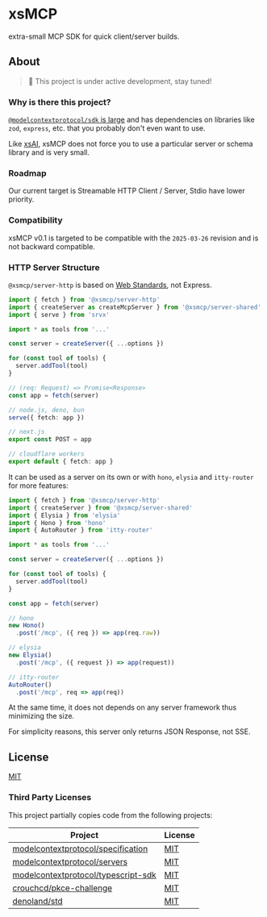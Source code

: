 # xsMCP

extra-small MCP SDK for quick client/server builds.

## About

> 🚧 This project is under active development, stay tuned!

### Why is there this project?

[`@modelcontextprotocol/sdk` is large](https://pkg-sized.dev/@modelcontextprotocol/sdk) and has dependencies on libraries like `zod`, `express`, etc. that you probably don't even want to use.

Like [xsAI](https://github.com/moeru-ai/xsai), xsMCP does not force you to use a particular server or schema library and is very small.

### Roadmap

Our current target is Streamable HTTP Client / Server, Stdio have lower priority.

### Compatibility

xsMCP v0.1 is targeted to be compatible with the `2025-03-26` revision and is not backward compatible.

### HTTP Server Structure

`@xsmcp/server-http` is based on [Web Standards](https://hono.dev/docs/concepts/web-standard), not Express.

```ts
import { fetch } from '@xsmcp/server-http'
import { createServer as createMcpServer } from '@xsmcp/server-shared'
import { serve } from 'srvx'

import * as tools from '...'

const server = createServer({ ...options })

for (const tool of tools) {
  server.addTool(tool)
}

// (req: Request) => Promise<Response>
const app = fetch(server)

// node.js, deno, bun
serve({ fetch: app })

// next.js
export const POST = app

// cloudflare workers
export default { fetch: app }
```

It can be used as a server on its own or with `hono`, `elysia` and `itty-router` for more features:

```ts
import { fetch } from '@xsmcp/server-http'
import { createServer } from '@xsmcp/server-shared'
import { Elysia } from 'elysia'
import { Hono } from 'hono'
import { AutoRouter } from 'itty-router'

import * as tools from '...'

const server = createServer({ ...options })

for (const tool of tools) {
  server.addTool(tool)
}

const app = fetch(server)

// hono
new Hono()
  .post('/mcp', ({ req }) => app(req.raw))

// elysia
new Elysia()
  .post('/mcp', ({ request }) => app(request))

// itty-router
AutoRouter()
  .post('/mcp', req => app(req))
```

At the same time, it does not depends on any server framework thus minimizing the size.

For simplicity reasons, this server only returns JSON Response, not SSE.

## License

[MIT](LICENSE.md)

### Third Party Licenses

This project partially copies code from the following projects:

| Project | License |
| -- | -- |
| [modelcontextprotocol/specification](https://github.com/modelcontextprotocol/specification) | [MIT](https://github.com/modelcontextprotocol/specification/blob/main/LICENSE) |
| [modelcontextprotocol/servers](https://github.com/modelcontextprotocol/servers) | [MIT](https://github.com/modelcontextprotocol/servers/blob/main/LICENSE) |
| [modelcontextprotocol/typescript-sdk](https://github.com/modelcontextprotocol/typescript-sdk) | [MIT](https://github.com/modelcontextprotocol/typescript-sdk/blob/main/LICENSE) |
| [crouchcd/pkce-challenge](https://github.com/crouchcd/pkce-challenge) | [MIT](https://github.com/crouchcd/pkce-challenge/blob/master/LICENSE) |
| [denoland/std](https://github.com/denoland/std) | [MIT](https://github.com/denoland/std/blob/main/LICENSE) |
